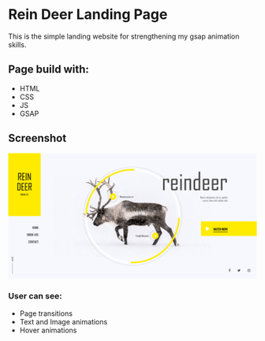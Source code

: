 # Rein Deer Landing Page

This is the simple landing website for strengthening my gsap animation skills.

## Page build with:

- HTML
- CSS
- JS
- GSAP

## Screenshot

![](./screenshot.png)

### User can see:

- Page transitions
- Text and Image animations
- Hover animations
